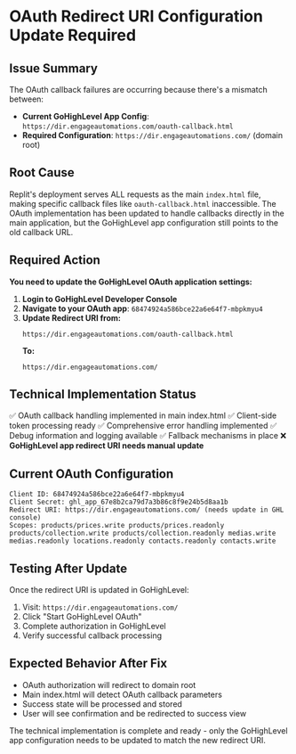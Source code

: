 # OAuth Redirect URI Configuration Update Required

## Issue Summary
The OAuth callback failures are occurring because there's a mismatch between:
- **Current GoHighLevel App Config**: `https://dir.engageautomations.com/oauth-callback.html`
- **Required Configuration**: `https://dir.engageautomations.com/` (domain root)

## Root Cause
Replit's deployment serves ALL requests as the main `index.html` file, making specific callback files like `oauth-callback.html` inaccessible. The OAuth implementation has been updated to handle callbacks directly in the main application, but the GoHighLevel app configuration still points to the old callback URL.

## Required Action
**You need to update the GoHighLevel OAuth application settings:**

1. **Login to GoHighLevel Developer Console**
2. **Navigate to your OAuth app**: `68474924a586bce22a6e64f7-mbpkmyu4`
3. **Update Redirect URI from:**
   ```
   https://dir.engageautomations.com/oauth-callback.html
   ```
   **To:**
   ```
   https://dir.engageautomations.com/
   ```

## Technical Implementation Status
✅ OAuth callback handling implemented in main index.html
✅ Client-side token processing ready
✅ Comprehensive error handling implemented
✅ Debug information and logging available
✅ Fallback mechanisms in place
❌ **GoHighLevel app redirect URI needs manual update**

## Current OAuth Configuration
```
Client ID: 68474924a586bce22a6e64f7-mbpkmyu4
Client Secret: ghl_app_67e8b2ca79d7a3b86c8f9e24b5d8aa1b
Redirect URI: https://dir.engageautomations.com/ (needs update in GHL console)
Scopes: products/prices.write products/prices.readonly products/collection.write products/collection.readonly medias.write medias.readonly locations.readonly contacts.readonly contacts.write
```

## Testing After Update
Once the redirect URI is updated in GoHighLevel:
1. Visit: `https://dir.engageautomations.com/`
2. Click "Start GoHighLevel OAuth"
3. Complete authorization in GoHighLevel
4. Verify successful callback processing

## Expected Behavior After Fix
- OAuth authorization will redirect to domain root
- Main index.html will detect OAuth callback parameters
- Success state will be processed and stored
- User will see confirmation and be redirected to success view

The technical implementation is complete and ready - only the GoHighLevel app configuration needs to be updated to match the new redirect URI.
